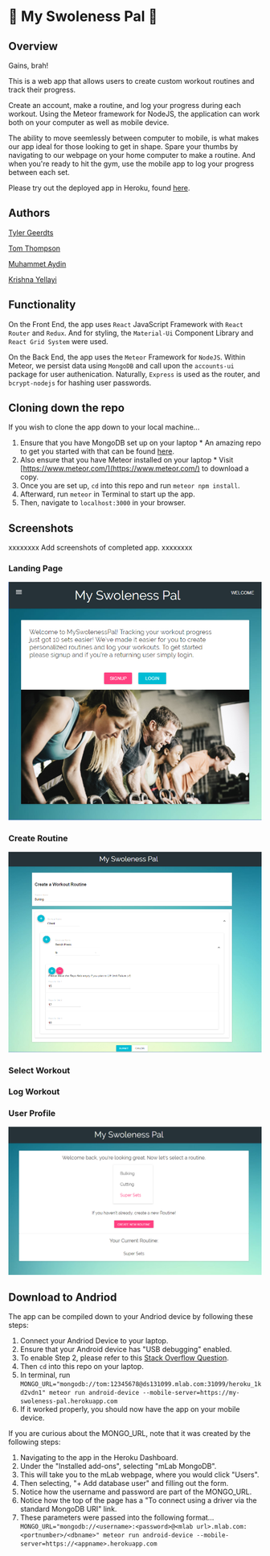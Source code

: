 # :memo: My Swoleness Pal :muscle: 



## Overview
Gains, brah!

This is a web app that allows users to create custom workout routines and track their progress.

Create an account, make a routine, and log your progress during each workout. Using the Meteor framework for NodeJS, the application can work both on your computer as well as mobile device. 

The ability to move seemlessly between computer to mobile, is what makes our app ideal for those looking to get in shape. Spare your thumbs by navigating to our webpage on your home computer to make a routine. And when you're ready to hit the gym, use the mobile app to log your progress between each set.

Please try out the deployed app in Heroku, found [here](https://my-swoleness-pal.herokuapp.com).



## Authors
[Tyler Geerdts](https://github.com/tygee713)

[Tom Thompson](https://github.com/tomtom28)

[Muhammet Aydin](https://github.com/muhammeta7)

[Krishna Yellayi](https://github.com/darthvader1118)



## Functionality
On the Front End, the app uses `React` JavaScript Framework with `React Router` and `Redux`. And for styling, the `Material-Ui` Component Library and `React Grid System` were used.

On the Back End, the app uses the `Meteor` Framework for `NodeJS`. Within Meteor, we persist data using `MongoDB` and call upon the `accounts-ui` package for user authenication. Naturally, `Express` is used as the router, and `bcrypt-nodejs` for hashing user passwords.



## Cloning down the repo
If you wish to clone the app down to your local machine...
  1. Ensure that you have MongoDB set up on your laptop
    * An amazing repo to get you started with that can be found [here](https://github.com/dannyvassallo/mongo_lesson).
  2. Also ensure that you have Meteor installed on your laptop
    * Visit [https://www.meteor.com/](https://www.meteor.com/) to download a copy.
  3. Once you are set up, `cd` into this repo and run `meteor npm install`.
  4. Afterward, run `meteor` in Terminal to start up the app.
  5. Then, navigate to `localhost:3000` in your browser.



## Screenshots

xxxxxxxx Add screenshots of completed app. xxxxxxxx
### Landing Page
![HomePage](/public/screenshots/homepage.png)

### Create Routine
![Create Workout](/public/screenshots/create.PNG)

### Select Workout

### Log Workout

### User Profile
![User Profile](/public/screenshots/profile.png)



## Download to Andriod
The app can be compiled down to your Andriod device by following these steps:
  1. Connect your Andriod Device to your laptop.
  2. Ensure that your Android device has "USB debugging" enabled.
  3. To enable Step 2, please refer to this [Stack Overflow Question](http://stackoverflow.com/questions/31993182/failed-to-deploy-to-device-while-deploying-cordova-app-to-a-connected-device).
  4. Then `cd` into this repo on your laptop.
  5. In terminal, run `MONGO_URL="mongodb://tom:12345678@ds131099.mlab.com:31099/heroku_1kd2vdn1" meteor run android-device --mobile-server=https://my-swoleness-pal.herokuapp.com`
  6. If it worked properly, you should now have the app on your mobile device.


If you are curious about the MONGO_URL, note that it was created by the following steps:
  1. Navigating to the app in the Heroku Dashboard.
  2. Under the "Installed add-ons", selecting "mLab MongoDB".
  3. This will take you to the mLab webpage, where you would click "Users".
  4. Then selecting, "+ Add database user" and filling out the form.
  5. Notice how the username and password are part of the MONGO_URL.
  6. Notice how the top of the page has a "To connect using a driver via the standard MongoDB URI" link.
  7. These parameters were passed into the following format...
  `MONGO_URL="mongodb://<username>:<password>@<mlab url>.mlab.com:<portnumber>/<dbname>" meteor run android-device --mobile-server=https://<appname>.herokuapp.com`
  
